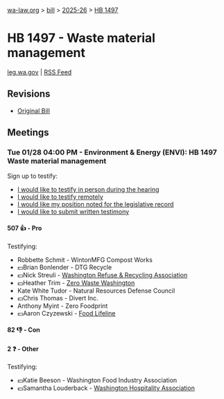 [wa-law.org](/) > [bill](/bill/) > [2025-26](/bill/2025-26/) > [HB 1497](/bill/2025-26/hb/1497/)

# HB 1497 - Waste material management
[leg.wa.gov](https://app.leg.wa.gov/billsummary?BillNumber=1497&Year=2025&Initiative=false) | [RSS Feed](./rss.xml)

## Revisions
* [Original Bill](1/)

## Meetings
### Tue 01/28 04:00 PM - Environment & Energy (ENVI): HB 1497 Waste material management
Sign up to testify:
* [I would like to testify in person during the hearing](https://app.leg.wa.gov/csi/Testifier/Add?chamber=House&mId=32559&aId=162224&caId=25110&tId=1)
* [I would like to testify remotely](https://app.leg.wa.gov/csi/Testifier/Add?chamber=House&mId=32559&aId=162224&caId=25110&tId=2)
* [I would like my position noted for the legislative record](https://app.leg.wa.gov/csi/Testifier/Add?chamber=House&mId=32559&aId=162224&caId=25110&tId=3)
* [I would like to submit written testimony](https://app.leg.wa.gov/csi/Testifier/Add?chamber=House&mId=32559&aId=162224&caId=25110&tId=4)

#### 507 👍 - Pro
Testifying:
* Robbette Schmit - WintonMFG Compost Works
* 💵Brian Bonlender - DTG Recycle
* 💵Nick Streuli - [Washington Refuse & Recycling Association](/org/washington_refuse_&_recycling_association/)
* 💵Heather Trim - [Zero Waste Washington](/org/zero_waste_washington/)
* Kate White Tudor - Natural Resources Defense Council
* 💵Chris Thomas - Divert Inc.
* Anthony Myint - Zero Foodprint
* 💵Aaron Czyzewski - [Food Lifeline](/org/food_lifeline/)

#### 82 👎 - Con

#### 2 ❓ - Other
Testifying:
* 💵Katie Beeson - Washington Food Industry Association
* 💵Samantha Louderback - [Washington Hospitality Association](/org/washington_hospitality_association/)
